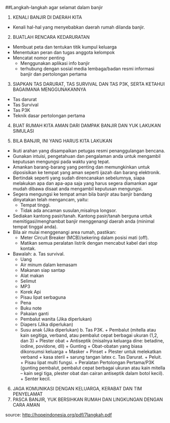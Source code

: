 ##Langkah-langkah agar selamat dalam banjir

1. KENALI BANJIR DI DAERAH KITA
  * Kenali hal-hal yang menyebabkan daerah rumah dilanda banjir.
      
2. BUATLAH RENCARA KEDARURATAN
  * Membuat peta dan tentukan titik kumpul keluarga
  * Menentukan peran dan tugas anggota kelompok
  * Mencatat nomor penting
      + Menggunakan aplikasi info banjir
      + terhubung dengan sosial media lembaga/badan resmi informasi banjir dan pertolongan pertama
      
3. SIAPKAN TAS DARURAT, TAS SURVIVAL DAN TAS P3K, SERTA KETAHUI BAGAIMANA MENGGUNAKANNYA
  * Tas darurat
  * Tas Survival
  * Tas P3K
  * Teknik dasar pertolongan pertama
      
4. BUAT RUMAH KITA AMAN DARI DAMPAK BANJIR DAN YUK LAKUKAN SIMULASI
 
5. BILA BANJIR, INI YANG HARUS KITA LAKUKAN
  * Ikuti arahan yang disampaikan petugas resmi penanggulangan bencana.
  * Gunakan intuisi, pengetahuan dan pengalaman anda untuk mengambil keputusan mengungsi pada waktu yang tepat.
  * Amankan barang-barang yang penting dan memungkinkan untuk diposisikan ke tempat yang aman seperti ijazah dan barang elektronik.
  * Bertindak seperti yang sudah direncanakan sebelumnya, siapa melakukan apa dan apa-apa saja yang harus segera diamankan agar mudah dibawa disaat anda mengambil keputusan mengungsi.
  * Segera mengungsi ke tempat aman bila banjir atau banjir bandang dinyatakan telah mengancam, yaitu:
    + Tempat tinggi.
    + Tidak ada ancaman susulan,misalnya longsor.
   * Sediakan kantong pasir/tanah. Kantong pasir/tanah berguna untuk memitigasi/menghambat banjir menggenangi daerah anda (minimal tempat tinggal anda).
   * Bila air mulai menggenangi area rumah, pastikan:
     + Meter Circuit Breaker (MCB)/sekering dalam posisi mati (off).
     + Matikan semua peralatan listrik dengan mencabut kabel dari stop kontak.
   * Bawalah:
     a. Tas survival.
        + Uang
        + Air minum dalam kemasam
        + Makanan siap santap
        + Alat makan
        + Selimut
        + MP3
        + Korek Api
        + Pisau lipat serbaguna
        + Pena
        + Buku note
        + Pakaian ganti
        + Pembalut wanita (Jika diperlukan)
        + Diapers (Jika diperlukan)
        + Susu anak (Jika diperlukan)
      b. Tas P3K.
         + Pembalut (mitella atau kain segitiga, verband, atau pembalut cepat berbagai ukuran (1,2, dan 3)
         + Plester obat
         + Antiseptik (misalnya keluarga dine: betadine, iodine, povidone, dll)
         + Gunting
         + Obat-obatan yang biasa dikonsumsi keluarga
         + Masker
         + Pinset
         + Plester untuk melekatkan verband
         + kasa steril
         + sarung tangan latex
      c. Tas Darurat.
         + Peluit.
         + Pisau lipat multi fungsi.
         + Peralatan Pertolongan Pertama/P3K (gunting pembalut, pembalut cepat berbagai ukuran atau kain mitella – kain segi tiga, plester obat dan cairan antiseptik dalam botol kecil).
         + Senter kecil.
      
  6. JAGA KOMUNIKASI DENGAN KELUARGA, KERABAT DAN TIM PENYELAMAT
  7. PASCA BANJIR, YUK BERSIHKAN RUMAH DAN LINGKUNGAN DENGAN CARA AMAN
  
  
  source: http://hopeindonesia.org/pdf/7langkah.pdf
